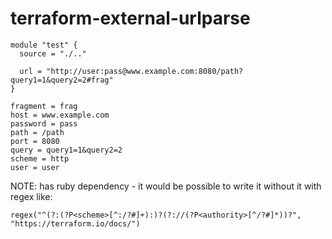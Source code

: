 # terraform-external-urlparse

```
module "test" {
  source = "./.."

  url = "http://user:pass@www.example.com:8080/path?query1=1&query2=2#frag"
}
```

```
fragment = frag
host = www.example.com
password = pass
path = /path
port = 8080
query = query1=1&query2=2
scheme = http
user = user
```

NOTE: has ruby dependency - it would be possible to write it without it with regex like:

    regex("^(?:(?P<scheme>[^:/?#]+):)?(?://(?P<authority>[^/?#]*))?", "https://terraform.io/docs/")
